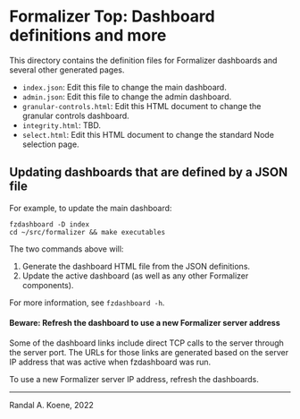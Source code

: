 # Formalizer Top: Dashboard definitions and more

This directory contains the definition files for Formalizer dashboards and several other
generated pages.

- `index.json`: Edit this file to change the main dashboard.
- `admin.json`: Edit this file to change the admin dashboard.
- `granular-controls.html`: Edit this HTML document to change the granular controls dashboard.
- `integrity.html`: TBD.
- `select.html`: Edit this HTML document to change the standard Node selection page.

## Updating dashboards that are defined by a JSON file

For example, to update the main dashboard:

```
fzdashboard -D index
cd ~/src/formalizer && make executables
```

The two commands above will:

1. Generate the dashboard HTML file from the JSON definitions.
2. Update the active dashboard (as well as any other Formalizer components).

For more information, see `fzdashboard -h`.

#### Beware: Refresh the dashboard to use a new Formalizer server address

Some of the dashboard links include direct TCP calls to the server through
the server port. The URLs for those links are generated based on the
server IP address that was active when fzdashboard was run.

To use a new Formalizer server IP address, refresh the dashboards.

---
Randal A. Koene, 2022
